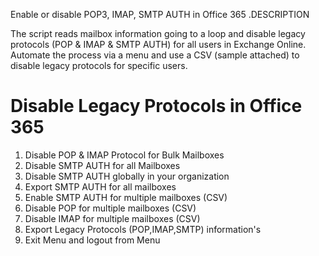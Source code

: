 Enable or disable POP3, IMAP, SMTP AUTH in Office 365
.DESCRIPTION 

The script reads mailbox information going to a loop and disable legacy protocols (POP & IMAP & SMTP AUTH) for all users in Exchange Online. Automate the process via a menu and use a CSV (sample attached) to disable legacy protocols for specific users.  

Disable Legacy Protocols in Office 365  
======================================= 
     
1. Disable POP & IMAP Protocol for Bulk Mailboxes              
2. Disable SMTP AUTH for all Mailboxes  
3. Disable SMTP AUTH globally in your organization
4. Export SMTP AUTH for all mailboxes
5. Enable SMTP AUTH for multiple mailboxes (CSV)
6. Disable POP for multiple mailboxes (CSV)
7. Disable IMAP for multiple mailboxes (CSV)
8. Export Legacy Protocols (POP,IMAP,SMTP) information's
10. Exit Menu and logout from Menu 
